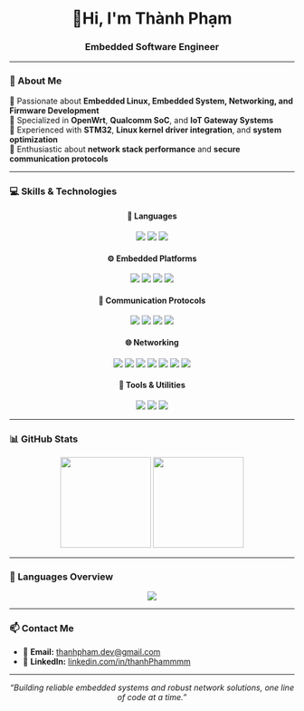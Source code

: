 <!-- Banner -->
<h1 align="center">👋Hi, I'm Thành Phạm</h1>
<h3 align="center">Embedded Software Engineer</h3>

---

### 🧠 About Me
🔹 Passionate about **Embedded Linux, Embedded System, Networking, and Firmware Development**  
🔹 Specialized in **OpenWrt**, **Qualcomm SoC**, and **IoT Gateway Systems**  
🔹 Experienced with **STM32**, **Linux kernel driver integration**, and **system optimization**  
🔹 Enthusiastic about **network stack performance** and **secure communication protocols**

---

### 💻 Skills & Technologies

<!-- Languages -->
<h4 align="center">🧩 Languages</h4>
<p align="center">
  <img src="https://img.shields.io/badge/C-00599C?style=for-the-badge&logo=c&logoColor=white" />
  <img src="https://img.shields.io/badge/C++-004283?style=for-the-badge&logo=cplusplus&logoColor=white" />
  <img src="https://img.shields.io/badge/Shell_Scripting-121011?style=for-the-badge&logo=gnu-bash&logoColor=white" />
</p>

<!-- Embedded Platforms -->
<h4 align="center">⚙️ Embedded Platforms</h4>
<p align="center">
  <img src="https://img.shields.io/badge/STM32-03234B?style=for-the-badge&logo=stmicroelectronics&logoColor=white" />
  <img src="https://img.shields.io/badge/OpenWrt-00ADEF?style=for-the-badge&logo=openwrt&logoColor=white" />
  <img src="https://img.shields.io/badge/Linux-FCC624?style=for-the-badge&logo=linux&logoColor=black" />
  <img src="https://img.shields.io/badge/Qualcomm-3253DC?style=for-the-badge&logo=qualcomm&logoColor=white" />
</p>

<!-- Protocols -->
<h4 align="center">🔗 Communication Protocols</h4>
<p align="center">
  <img src="https://img.shields.io/badge/MQTT-660066?style=for-the-badge&logo=eclipsemosquitto&logoColor=white" />
  <img src="https://img.shields.io/badge/UART-4B8BBE?style=for-the-badge&logoColor=white" />
  <img src="https://img.shields.io/badge/SPI-008080?style=for-the-badge&logoColor=white" />
  <img src="https://img.shields.io/badge/I2C-006400?style=for-the-badge&logoColor=white" />
</p>

<!-- Networking -->
<h4 align="center">🌐 Networking</h4>
<p align="center">
  <img src="https://img.shields.io/badge/TCP/IP-0078D7?style=for-the-badge&logo=ethernet&logoColor=white" />
  <img src="https://img.shields.io/badge/WiFi-0078D7?style=for-the-badge&logo=wi-fi&logoColor=white" />
  <img src="https://img.shields.io/badge/IPv4/IPv6-00599C?style=for-the-badge&logo=internetexplorer&logoColor=white" />
  <img src="https://img.shields.io/badge/DHCP/DNS-1572B6?style=for-the-badge&logo=cloudflare&logoColor=white" />
  <img src="https://img.shields.io/badge/VLAN-008080?style=for-the-badge&logo=networkx&logoColor=white" />
  <img src="https://img.shields.io/badge/NAT/Firewall-FF5733?style=for-the-badge&logo=security&logoColor=white" />
  <img src="https://img.shields.io/badge/Socket_Programming-5C2D91?style=for-the-badge&logo=socketdotio&logoColor=white" />
</p>

<!-- Tools -->
<h4 align="center">🧰 Tools & Utilities</h4>
<p align="center">
  <img src="https://img.shields.io/badge/Git-F05032?style=for-the-badge&logo=git&logoColor=white" />
  <img src="https://img.shields.io/badge/GDB-FF6C37?style=for-the-badge&logo=gnu&logoColor=white" />
  <img src="https://img.shields.io/badge/Makefile-9400D3?style=for-the-badge&logo=cmake&logoColor=white" />
</p>


---

### 📊 GitHub Stats

<p align="center">
  <img src="https://github-readme-stats.vercel.app/api?username=ThanhPhammmm&show_icons=true&theme=tokyonight" height="160" />
  <img src="https://github-readme-streak-stats.herokuapp.com/?user=ThanhPhammmm&theme=tokyonight" height="160" />
</p>

---

### 🧩 Languages Overview

<p align="center">
  <img src="https://github-readme-stats.vercel.app/api/top-langs/?username=ThanhPhammmm&layout=compact&theme=tokyonight" />
</p>

---

### 📫 Contact Me
- 📧 **Email:** [thanhpham.dev@gmail.com](mailto:phamthanh2522004@gmail.com)  
- 💼 **LinkedIn:** [linkedin.com/in/thanhPhammmm](https://www.linkedin.com/in/th%C3%A0nh-ph%E1%BA%A1m-436b22251/)

---

<p align="center">
  <i>“Building reliable embedded systems and robust network solutions, one line of code at a time.”</i>
</p>
